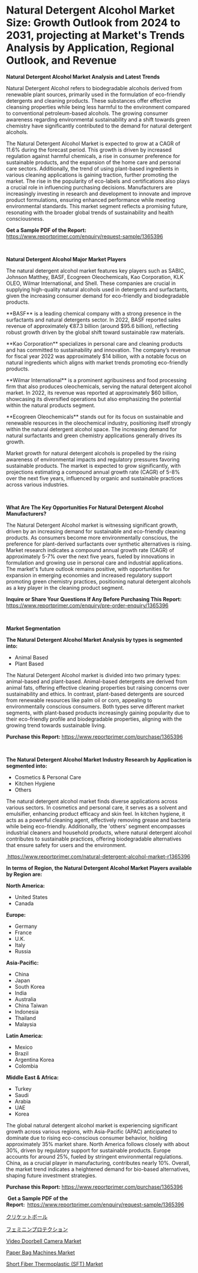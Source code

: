 <p><h1>Natural Detergent Alcohol Market Size: Growth Outlook from 2024 to 2031, projecting at Market's Trends Analysis by Application, Regional Outlook, and Revenue</h1></p><p><strong>Natural Detergent Alcohol Market Analysis and Latest Trends</strong></p>
<p><p>Natural Detergent Alcohol refers to biodegradable alcohols derived from renewable plant sources, primarily used in the formulation of eco-friendly detergents and cleaning products. These substances offer effective cleansing properties while being less harmful to the environment compared to conventional petroleum-based alcohols. The growing consumer awareness regarding environmental sustainability and a shift towards green chemistry have significantly contributed to the demand for natural detergent alcohols.</p><p>The Natural Detergent Alcohol Market is expected to grow at a CAGR of 11.6% during the forecast period. This growth is driven by increased regulation against harmful chemicals, a rise in consumer preference for sustainable products, and the expansion of the home care and personal care sectors. Additionally, the trend of using plant-based ingredients in various cleaning applications is gaining traction, further promoting the market. The rise in the popularity of eco-labels and certifications also plays a crucial role in influencing purchasing decisions. Manufacturers are increasingly investing in research and development to innovate and improve product formulations, ensuring enhanced performance while meeting environmental standards. This market segment reflects a promising future, resonating with the broader global trends of sustainability and health consciousness.</p></p>
<p><strong>Get a Sample PDF of the Report:&nbsp;</strong> <a href="https://www.reportprimer.com/enquiry/request-sample/1365396">https://www.reportprimer.com/enquiry/request-sample/1365396</a></p>
<p>&nbsp;</p>
<p><strong>Natural Detergent Alcohol Major Market Players</strong></p>
<p><p>The natural detergent alcohol market features key players such as SABIC, Johnson Matthey, BASF, Ecogreen Oleochemicals, Kao Corporation, KLK OLEO, Wilmar International, and Shell. These companies are crucial in supplying high-quality natural alcohols used in detergents and surfactants, given the increasing consumer demand for eco-friendly and biodegradable products.</p><p>**BASF** is a leading chemical company with a strong presence in the surfactants and natural detergents sector. In 2022, BASF reported sales revenue of approximately €87.3 billion (around $95.6 billion), reflecting robust growth driven by the global shift toward sustainable raw materials.</p><p>**Kao Corporation** specializes in personal care and cleaning products and has committed to sustainability and innovation. The company’s revenue for fiscal year 2022 was approximately $14 billion, with a notable focus on natural ingredients which aligns with market trends promoting eco-friendly products.</p><p>**Wilmar International** is a prominent agribusiness and food processing firm that also produces oleochemicals, serving the natural detergent alcohol market. In 2022, its revenue was reported at approximately $60 billion, showcasing its diversified operations but also emphasizing the potential within the natural products segment.</p><p>**Ecogreen Oleochemicals** stands out for its focus on sustainable and renewable resources in the oleochemical industry, positioning itself strongly within the natural detergent alcohol space. The increasing demand for natural surfactants and green chemistry applications generally drives its growth.</p><p>Market growth for natural detergent alcohols is propelled by the rising awareness of environmental impacts and regulatory pressures favoring sustainable products. The market is expected to grow significantly, with projections estimating a compound annual growth rate (CAGR) of 5-8% over the next five years, influenced by organic and sustainable practices across various industries.</p></p>
<p>&nbsp;</p>
<p><strong>What Are The Key Opportunities For Natural Detergent Alcohol Manufacturers?</strong></p>
<p><p>The Natural Detergent Alcohol market is witnessing significant growth, driven by an increasing demand for sustainable and eco-friendly cleaning products. As consumers become more environmentally conscious, the preference for plant-derived surfactants over synthetic alternatives is rising. Market research indicates a compound annual growth rate (CAGR) of approximately 5-7% over the next five years, fueled by innovations in formulation and growing use in personal care and industrial applications. The market's future outlook remains positive, with opportunities for expansion in emerging economies and increased regulatory support promoting green chemistry practices, positioning natural detergent alcohols as a key player in the cleaning product segment.</p></p>
<p><strong>Inquire or Share Your Questions If Any Before Purchasing This Report:</strong> <a href="https://www.reportprimer.com/enquiry/pre-order-enquiry/1365396">https://www.reportprimer.com/enquiry/pre-order-enquiry/1365396</a></p>
<p>&nbsp;</p>
<p><strong>Market Segmentation</strong></p>
<p><strong>The Natural Detergent Alcohol Market Analysis by types is segmented into:</strong></p>
<p><ul><li>Animal Based</li><li>Plant Based</li></ul></p>
<p><p>The Natural Detergent Alcohol market is divided into two primary types: animal-based and plant-based. Animal-based detergents are derived from animal fats, offering effective cleaning properties but raising concerns over sustainability and ethics. In contrast, plant-based detergents are sourced from renewable resources like palm oil or corn, appealing to environmentally conscious consumers. Both types serve different market segments, with plant-based products increasingly gaining popularity due to their eco-friendly profile and biodegradable properties, aligning with the growing trend towards sustainable living.</p></p>
<p><strong>Purchase this Report:&nbsp;</strong><a href="https://www.reportprimer.com/purchase/1365396">https://www.reportprimer.com/purchase/1365396</a></p>
<p>&nbsp;</p>
<p><strong>The Natural Detergent Alcohol Market Industry Research by Application is segmented into:</strong></p>
<p><ul><li>Cosmetics & Personal Care</li><li>Kitchen Hygiene</li><li>Others</li></ul></p>
<p><p>The natural detergent alcohol market finds diverse applications across various sectors. In cosmetics and personal care, it serves as a solvent and emulsifier, enhancing product efficacy and skin feel. In kitchen hygiene, it acts as a powerful cleaning agent, effectively removing grease and bacteria while being eco-friendly. Additionally, the 'others' segment encompasses industrial cleaners and household products, where natural detergent alcohol contributes to sustainable practices, offering biodegradable alternatives that ensure safety for users and the environment.</p></p>
<p><a href="https://www.reportprimer.com/natural-detergent-alcohol-market-r1365396">&nbsp;https://www.reportprimer.com/natural-detergent-alcohol-market-r1365396</a></p>
<p><strong>In terms of Region, the Natural Detergent Alcohol Market Players available by Region are:</strong></p>
<p>
    <p> <strong> North America: </strong>
        <ul>
            <li>United States</li>
            <li>Canada</li>
        </ul>
        </p> 
    <p> <strong> Europe: </strong>
        <ul>
            <li>Germany</li>
            <li>France</li>
            <li>U.K.</li>
            <li>Italy</li>
            <li>Russia</li>
        </ul>
        </p> 
    <p> <strong> Asia-Pacific: </strong>
        <ul>
            <li>China</li>
            <li>Japan</li>
            <li>South Korea</li>
            <li>India</li>
            <li>Australia</li>
            <li>China Taiwan</li>
            <li>Indonesia</li>
            <li>Thailand</li>
            <li>Malaysia</li>
        </ul>
        </p> 
    <p> <strong> Latin America: </strong>
        <ul>
            <li>Mexico</li>
            <li>Brazil</li>
            <li>Argentina Korea</li>
            <li>Colombia</li>
        </ul>
        </p> 
    <p> <strong> Middle East & Africa: </strong>
        <ul>
            <li>Turkey</li>
            <li>Saudi</li>
            <li>Arabia</li>
            <li>UAE</li>
            <li>Korea</li>
        </ul>
    </p>
    </p>
<p><p>The global natural detergent alcohol market is experiencing significant growth across various regions, with Asia-Pacific (APAC) anticipated to dominate due to rising eco-conscious consumer behavior, holding approximately 35% market share. North America follows closely with about 30%, driven by regulatory support for sustainable products. Europe accounts for around 25%, fueled by stringent environmental regulations. China, as a crucial player in manufacturing, contributes nearly 10%. Overall, the market trend indicates a heightened demand for bio-based alternatives, shaping future investment strategies.</p></p>
<p><strong>Purchase this Report: </strong><a href="https://www.reportprimer.com/purchase/1365396">https://www.reportprimer.com/purchase/1365396</a></p>
<p>&nbsp;<strong>Get a Sample PDF of the Report:&nbsp;&nbsp;</strong><a href="https://www.reportprimer.com/enquiry/request-sample/1365396">https://www.reportprimer.com/enquiry/request-sample/1365396</a></p>
<p><strong></strong></p>
<p><p><a href="https://medium.com/@joanne-mangaroo/%E3%82%AF%E3%83%AA%E3%82%B1%E3%83%83%E3%83%88%E3%83%9C%E3%83%BC%E3%83%AB%E5%B8%82%E5%A0%B4%E3%81%AE%E8%A6%8F%E6%A8%A1%E3%81%A8%E3%82%B7%E3%82%A7%E3%82%A2%E5%88%86%E6%9E%90-%E6%88%90%E9%95%B7%E5%82%BE%E5%90%91%E3%81%A8%E4%BA%88%E6%B8%AC-2024%E5%B9%B4-2031%E5%B9%B4-6fef965397bf?postPublishedType=repub">クリケットボール</a></p><p><a href="https://medium.com/@joanne-mangaroo/%E3%83%95%E3%82%A7%E3%83%9F%E3%83%8B%E3%83%B3%E3%83%97%E3%83%AD%E3%83%86%E3%82%AF%E3%82%B7%E3%83%A7%E3%83%B3%E5%B8%82%E5%A0%B4-%E3%82%B0%E3%83%AD%E3%83%BC%E3%83%90%E3%83%AB%E5%B8%82%E5%A0%B4%E3%81%AE%E3%82%A4%E3%83%B3%E3%82%B5%E3%82%A4%E3%83%88%E3%81%A8%E5%9C%B0%E5%9F%9F%E5%88%86%E6%9E%90-2024-2031-7061f06b24c7?postPublishedType=repub">フェミニンプロテクション</a></p><p><a href="https://github.com/jeffreybishop26/Market-Research-Report-List-1/blob/main/video-doorbell-camera-market.md">Video Doorbell Camera Market</a></p><p><a href="https://www.linkedin.com/pulse/paper-bag-machines-market-insights-product-type-application-fiz5c?trackingId=swbJdK4QSnS27XNngNpCXA%3D%3D">Paper Bag Machines Market</a></p><p><a href="https://issuu.com/reportprime-2/docs/short-fiber-thermoplastic-sft-marke_107e361ff5f4f0">Short Fiber Thermoplastic (SFT) Market</a></p></p>